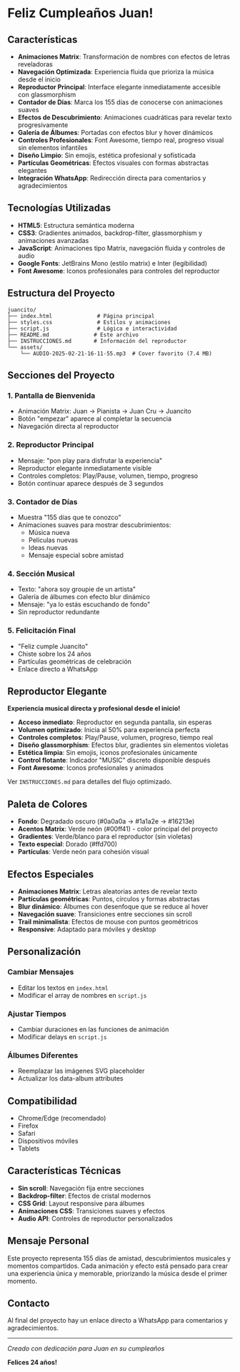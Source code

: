 # Feliz Cumpleaños Juan!


## Características

- **Animaciones Matrix**: Transformación de nombres con efectos de letras reveladoras
- **Navegación Optimizada**: Experiencia fluida que prioriza la música desde el inicio
- **Reproductor Principal**: Interface elegante inmediatamente accesible con glassmorphism
- **Contador de Días**: Marca los 155 días de conocerse con animaciones suaves
- **Efectos de Descubrimiento**: Animaciones cuadráticas para revelar texto progresivamente
- **Galería de Álbumes**: Portadas con efectos blur y hover dinámicos
- **Controles Profesionales**: Font Awesome, tiempo real, progreso visual sin elementos infantiles
- **Diseño Limpio**: Sin emojis, estética profesional y sofisticada
- **Partículas Geométricas**: Efectos visuales con formas abstractas elegantes
- **Integración WhatsApp**: Redirección directa para comentarios y agradecimientos

## Tecnologías Utilizadas

- **HTML5**: Estructura semántica moderna
- **CSS3**: Gradientes animados, backdrop-filter, glassmorphism y animaciones avanzadas
- **JavaScript**: Animaciones tipo Matrix, navegación fluida y controles de audio
- **Google Fonts**: JetBrains Mono (estilo matrix) e Inter (legibilidad)
- **Font Awesome**: Iconos profesionales para controles del reproductor

## Estructura del Proyecto

```
juancito/
├── index.html              # Página principal
├── styles.css              # Estilos y animaciones
├── script.js               # Lógica e interactividad
├── README.md              # Este archivo
├── INSTRUCCIONES.md       # Información del reproductor
└── assets/
    └── AUDIO-2025-02-21-16-11-55.mp3  # Cover favorito (7.4 MB)
```

## Secciones del Proyecto

### 1. **Pantalla de Bienvenida**
- Animación Matrix: Juan → Pianista → Juan Cru → Juancito
- Botón "empezar" aparece al completar la secuencia
- Navegación directa al reproductor

### 2. **Reproductor Principal**
- Mensaje: "pon play para disfrutar la experiencia"
- Reproductor elegante inmediatamente visible
- Controles completos: Play/Pause, volumen, tiempo, progreso
- Botón continuar aparece después de 3 segundos

### 3. **Contador de Días**
- Muestra "155 días que te conozco"
- Animaciones suaves para mostrar descubrimientos:
  - Música nueva
  - Películas nuevas
  - Ideas nuevas
  - Mensaje especial sobre amistad

### 4. **Sección Musical**
- Texto: "ahora soy groupie de un artista"
- Galería de álbumes con efecto blur dinámico
- Mensaje: "ya lo estás escuchando de fondo"
- Sin reproductor redundante

### 5. **Felicitación Final**
- "Feliz cumple Juancito"
- Chiste sobre los 24 años
- Partículas geométricas de celebración
- Enlace directo a WhatsApp

## Reproductor Elegante

**Experiencia musical directa y profesional desde el inicio!**

- **Acceso inmediato**: Reproductor en segunda pantalla, sin esperas
- **Volumen optimizado**: Inicia al 50% para experiencia perfecta
- **Controles completos**: Play/Pause, volumen, progreso, tiempo real
- **Diseño glassmorphism**: Efectos blur, gradientes sin elementos violetas
- **Estética limpia**: Sin emojis, iconos profesionales únicamente
- **Control flotante**: Indicador "MUSIC" discreto disponible después
- **Font Awesome**: Iconos profesionales y animados

Ver `INSTRUCCIONES.md` para detalles del flujo optimizado.

## Paleta de Colores

- **Fondo**: Degradado oscuro (#0a0a0a → #1a1a2e → #16213e)
- **Acentos Matrix**: Verde neón (#00ff41) - color principal del proyecto
- **Gradientes**: Verde/blanco para el reproductor (sin violetas)
- **Texto especial**: Dorado (#ffd700)
- **Partículas**: Verde neón para cohesión visual

## Efectos Especiales

- **Animaciones Matrix**: Letras aleatorias antes de revelar texto
- **Partículas geométricas**: Puntos, círculos y formas abstractas
- **Blur dinámico**: Álbumes con desenfoque que se reduce al hover
- **Navegación suave**: Transiciones entre secciones sin scroll
- **Trail minimalista**: Efectos de mouse con puntos geométricos
- **Responsive**: Adaptado para móviles y desktop

## Personalización

### Cambiar Mensajes
- Editar los textos en `index.html`
- Modificar el array de nombres en `script.js`

### Ajustar Tiempos
- Cambiar duraciones en las funciones de animación
- Modificar delays en `script.js`

### Álbumes Diferentes
- Reemplazar las imágenes SVG placeholder
- Actualizar los data-album attributes

## Compatibilidad

- Chrome/Edge (recomendado)
- Firefox
- Safari
- Dispositivos móviles
- Tablets

## Características Técnicas

- **Sin scroll**: Navegación fija entre secciones
- **Backdrop-filter**: Efectos de cristal modernos
- **CSS Grid**: Layout responsive para álbumes
- **Animaciones CSS**: Transiciones suaves y efectos
- **Audio API**: Controles de reproductor personalizados

## Mensaje Personal

Este proyecto representa 155 días de amistad, descubrimientos musicales y momentos compartidos. Cada animación y efecto está pensado para crear una experiencia única y memorable, priorizando la música desde el primer momento.

## Contacto

Al final del proyecto hay un enlace directo a WhatsApp para comentarios y agradecimientos.

---

*Creado con dedicación para Juan en su cumpleaños*

**Felices 24 años!** 
